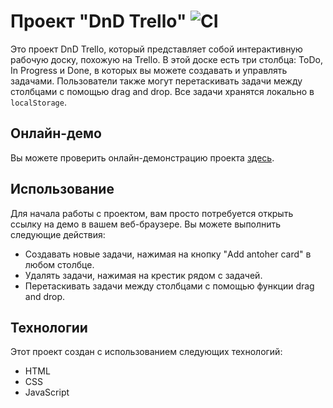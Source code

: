 # Проект "DnD Trello" ![CI](https://github.com/NikaMurs/dndTrello/actions/workflows/web.yml/badge.svg) 

Это проект DnD Trello, который представляет собой интерактивную рабочую доску, похожую на Trello. В этой доске есть три столбца: ToDo, In Progress и Done, в которых вы можете создавать и управлять задачами. Пользователи также могут перетаскивать задачи между столбцами с помощью drag and drop. Все задачи хранятся локально в `localStorage`.

## Онлайн-демо

Вы можете проверить онлайн-демонстрацию проекта [здесь](https://nikamurs.github.io/dndTrello).

## Использование

Для начала работы с проектом, вам просто потребуется открыть ссылку на демо в вашем веб-браузере. Вы можете выполнить следующие действия:

- Создавать новые задачи, нажимая на кнопку "Add antoher card" в любом столбце.
- Удалять задачи, нажимая на крестик рядом с задачей.
- Перетаскивать задачи между столбцами с помощью функции drag and drop.

## Технологии

Этот проект создан с использованием следующих технологий:

- HTML
- CSS
- JavaScript
